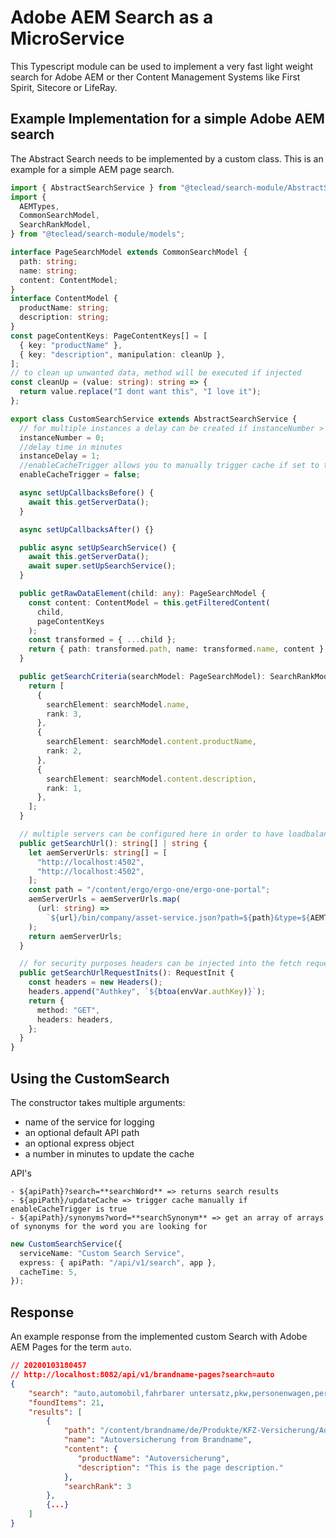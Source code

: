 # Adobe AEM Search as a MicroService

This Typescript module can be used to implement a very fast light weight search for Adobe AEM or ther Content Management Systems like First Spirit, Sitecore or LifeRay.

## Example Implementation for a simple Adobe AEM search

The Abstract Search needs to be implemented by a custom class. This is an example for a simple AEM page search.

```ts
import { AbstractSearchService } from "@teclead/search-module/AbstractSearch.service";
import {
  AEMTypes,
  CommonSearchModel,
  SearchRankModel,
} from "@teclead/search-module/models";

interface PageSearchModel extends CommonSearchModel {
  path: string;
  name: string;
  content: ContentModel;
}
interface ContentModel {
  productName: string;
  description: string;
}
const pageContentKeys: PageContentKeys[] = [
  { key: "productName" },
  { key: "description", manipulation: cleanUp },
];
// to clean up unwanted data, method will be executed if injected
const cleanUp = (value: string): string => {
  return value.replace("I dont want this", "I love it");
};

export class CustomSearchService extends AbstractSearchService {
  // for multiple instances a delay can be created if instanceNumber > 0 => instanceNumber * instanceDelay = delayTime
  instanceNumber = 0;
  //delay time in minutes
  instanceDelay = 1;
  //enableCacheTrigger allows you to manually trigger cache if set to true under ${apiPath}/updateCache
  enableCacheTrigger = false;

  async setUpCallbacksBefore() {
    await this.getServerData();
  }

  async setUpCallbacksAfter() {}

  public async setUpSearchService() {
    await this.getServerData();
    await super.setUpSearchService();
  }

  public getRawDataElement(child: any): PageSearchModel {
    const content: ContentModel = this.getFilteredContent(
      child,
      pageContentKeys
    );
    const transformed = { ...child };
    return { path: transformed.path, name: transformed.name, content };
  }

  public getSearchCriteria(searchModel: PageSearchModel): SearchRankModel[] {
    return [
      {
        searchElement: searchModel.name,
        rank: 3,
      },
      {
        searchElement: searchModel.content.productName,
        rank: 2,
      },
      {
        searchElement: searchModel.content.description,
        rank: 1,
      },
    ];
  }

  // multiple servers can be configured here in order to have loadbalancing in place
  public getSearchUrl(): string[] | string {
    let aemServerUrls: string[] = [
      "http://localhost:4502",
      "http://localhost:4502",
    ];
    const path = "/content/ergo/ergo-one/ergo-one-portal";
    aemServerUrls = aemServerUrls.map(
      (url: string) =>
        `${url}/bin/company/asset-service.json?path=${path}&type=${AEMTypes.Page}`
    );
    return aemServerUrls;
  }

  // for security purposes headers can be injected into the fetch request
  public getSearchUrlRequestInits(): RequestInit {
    const headers = new Headers();
    headers.append("Authkey", `${btoa(envVar.authKey)}`);
    return {
      method: "GET",
      headers: headers,
    };
  }
}
```

## Using the CustomSearch

The constructor takes multiple arguments:

- name of the service for logging
- an optional default API path
- an optional express object
- a number in minutes to update the cache

API's
```
- ${apiPath}?search=**searchWord** => returns search results
- ${apiPath}/updateCache => trigger cache manually if enableCacheTrigger is true
- ${apiPath}/synonyms?word=**searchSynonym** => get an array of arrays of synonyms for the word you are looking for
```
```ts
new CustomSearchService({
  serviceName: "Custom Search Service",
  express: { apiPath: "/api/v1/search", app },
  cacheTime: 5,
});
```

## Response

An example response from the implemented custom Search with Adobe AEM Pages for the term `auto`.

```json
// 20200103180457
// http://localhost:8082/api/v1/brandname-pages?search=auto
{
    "search": "auto,automobil,fahrbarer untersatz,pkw,personenwagen,personenkraftwagen,motorwagen,blechbüchse,wagen",
    "foundItems": 21,
    "results": [
        {
            "path": "/content/brandname/de/Produkte/KFZ-Versicherung/Autoversicherung",
            "name": "Autoversicherung from Brandname",
            "content": {
               "productName": "Autoversicherung",
               "description": "This is the page description."
            },
            "searchRank": 3
        },
        {...}
    ]
}
```
